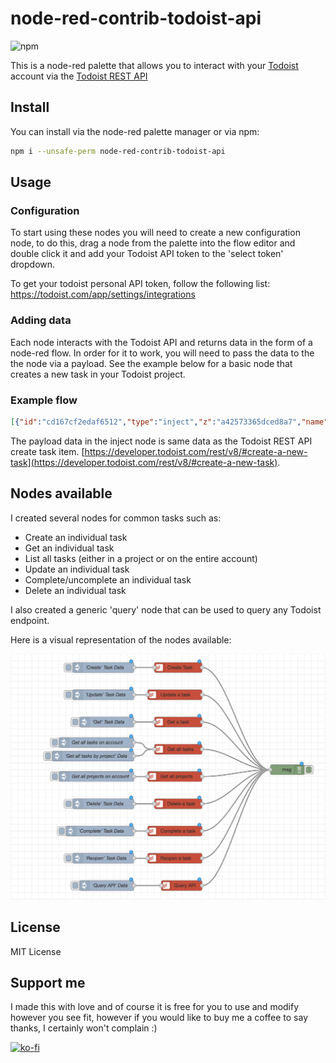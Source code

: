 # node-red-contrib-todoist-api

![npm](https://img.shields.io/npm/dm/@foxleigh81/node-red-contrib-todoist-api)

This is a node-red palette that allows you to interact with your [Todoist](https://todoist.com) account via the [Todoist REST API](https://developer.todoist.com/rest/v1/#overview)

## Install

You can install via the node-red palette manager or via npm:

```bash
npm i --unsafe-perm node-red-contrib-todoist-api
```
## Usage
### Configuration

To start using these nodes you will need to create a new configuration node, to do this, drag a node from the palette into the flow editor and double click it and add your Todoist API token to the 'select token' dropdown.

To get your todoist personal API token, follow the following list: https://todoist.com/app/settings/integrations

### Adding data

Each node interacts with the Todoist API and returns data in the form of a node-red flow. In order for it to work, you will need to pass the data to the the node via a payload. See the example below for a basic node that creates a new task in your Todoist project.

### Example flow

```json
[{"id":"cd167cf2edaf6512","type":"inject","z":"a42573365dced8a7","name":"'Create' Task Data","props":[{"p":"payload"},{"p":"topic","vt":"str"}],"repeat":"","crontab":"","once":false,"onceDelay":0.1,"topic":"","payload":"{\"content\":\"Test Task\",\"project_id\":2184202398,\"priority\":1}","payloadType":"json","x":410,"y":440,"wires":[["57872b84db271bd5"]]},{"id":"57872b84db271bd5","type":"todoist-task-create","z":"a42573365dced8a7","name":"","token":"59a4505979e26f0f","x":610,"y":440,"wires":[["a33919ea4e211f6f"]]},{"id":"a33919ea4e211f6f","type":"debug","z":"a42573365dced8a7","name":"","active":true,"tosidebar":true,"console":false,"tostatus":false,"complete":"false","statusVal":"","statusType":"auto","x":970,"y":680,"wires":[]},{"id":"59a4505979e26f0f","type":"add-token","name":"Todoist"}]
```

The payload data in the inject node is same data as the Todoist REST API create task item. [https://developer.todoist.com/rest/v8/#create-a-new-task](https://developer.todoist.com/rest/v8/#create-a-new-task).
## Nodes available

I created several nodes for common tasks such as:

- Create an individual task
- Get an individual task
- List all tasks (either in a project or on the entire account)
- Update an individual task
- Complete/uncomplete an individual task
- Delete an individual task

I also created a generic 'query' node that can be used to query any Todoist endpoint.

Here is a visual representation of the nodes available:

![all available nodes](https://raw.githubusercontent.com/foxleigh81/node-red-contrib-todoist-api/master/all-nodes.png)

## License

MIT License

## Support me

I made this with love and of course it is free for you to use and modify however you see fit, however if you would like to buy me a coffee to say thanks, I certainly won't complain :)

[![ko-fi](https://ko-fi.com/img/githubbutton_sm.svg)](https://ko-fi.com/I3I21FRCN)
